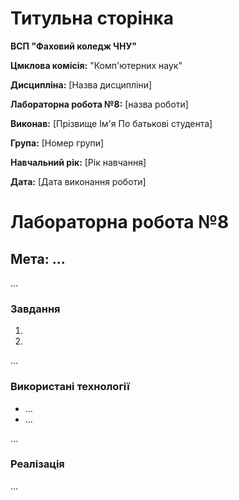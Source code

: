 
# Титульна сторінка

**ВСП "Фаховий коледж ЧНУ"**

**Цмклова комісія:** "Комп'ютерних наук"

**Дисципліна:** [Назва дисципліни]

**Лабораторна робота №8:** [назва роботи]

**Виконав:** [Прізвище Ім'я По батькові студента]

**Група:** [Номер групи]

**Навчальний рік:** [Рік навчання]


**Дата:** [Дата виконання роботи]

# Лабораторна робота №8

## Мета: ...

...


### Завдання

1. 
2. 
...
   

### Використані технології

- ...
- ...

...

### Реалізація

...
